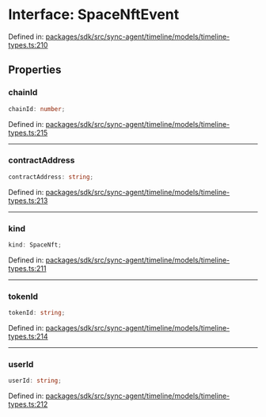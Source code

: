 # Interface: SpaceNftEvent

Defined in: [packages/sdk/src/sync-agent/timeline/models/timeline-types.ts:210](https://github.com/towns-protocol/towns/blob/0db1fd0ac7258e8db8cedfb6183e8eade8284fa1/packages/sdk/src/sync-agent/timeline/models/timeline-types.ts#L210)

## Properties

### chainId

```ts
chainId: number;
```

Defined in: [packages/sdk/src/sync-agent/timeline/models/timeline-types.ts:215](https://github.com/towns-protocol/towns/blob/0db1fd0ac7258e8db8cedfb6183e8eade8284fa1/packages/sdk/src/sync-agent/timeline/models/timeline-types.ts#L215)

***

### contractAddress

```ts
contractAddress: string;
```

Defined in: [packages/sdk/src/sync-agent/timeline/models/timeline-types.ts:213](https://github.com/towns-protocol/towns/blob/0db1fd0ac7258e8db8cedfb6183e8eade8284fa1/packages/sdk/src/sync-agent/timeline/models/timeline-types.ts#L213)

***

### kind

```ts
kind: SpaceNft;
```

Defined in: [packages/sdk/src/sync-agent/timeline/models/timeline-types.ts:211](https://github.com/towns-protocol/towns/blob/0db1fd0ac7258e8db8cedfb6183e8eade8284fa1/packages/sdk/src/sync-agent/timeline/models/timeline-types.ts#L211)

***

### tokenId

```ts
tokenId: string;
```

Defined in: [packages/sdk/src/sync-agent/timeline/models/timeline-types.ts:214](https://github.com/towns-protocol/towns/blob/0db1fd0ac7258e8db8cedfb6183e8eade8284fa1/packages/sdk/src/sync-agent/timeline/models/timeline-types.ts#L214)

***

### userId

```ts
userId: string;
```

Defined in: [packages/sdk/src/sync-agent/timeline/models/timeline-types.ts:212](https://github.com/towns-protocol/towns/blob/0db1fd0ac7258e8db8cedfb6183e8eade8284fa1/packages/sdk/src/sync-agent/timeline/models/timeline-types.ts#L212)
